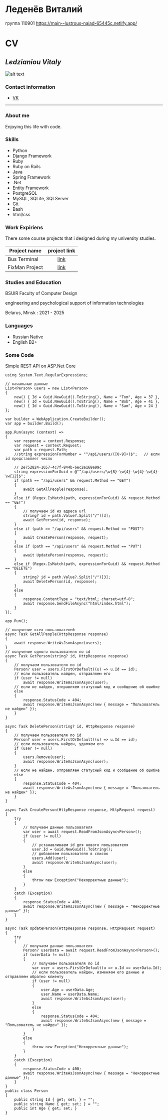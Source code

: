 # Леденёв Виталий

группа 110901
https://main--lustrous-naiad-65445c.netlify.app/

# CV

## _Ledzianiou Vitaly_

![alt text](image.png)

### Contact information

- [VK](https://vk.com/from666paradise)

---

### About me

Enjoying this life with code.

### Skills

- Python
- Django Framework
- Ruby
- Ruby on Rails
- Java
- Spring Framework
- .Net
- Entity Framework
- PostgreSQL
- MySQL, SQLite, SQLServer
- Git
- Bash
- html/css

### Work Expiriens

There some course projects that i designed during my university studies.

| Project name   |                  project link                           |
| -------------- | :-----------------------------------------------------: |
| Bus Terminal   | [link](https://github.com/ledenevv/BusTerminalWeb)      |
| FixMan Project | [link](https://github.com/ledenevv/java-Fixman-website) |

### Studies and Education

BSUIR Faculty of Computer Design

engineering and psychological support of information
technologies

Belarus, Minsk : 2021 - 2025

### Languages

- Russian Native
- English B2+

### Some Code

Simple REST API on ASP.Net Core

```
using System.Text.RegularExpressions;

// начальные данные
List<Person> users = new List<Person>
{
    new() { Id = Guid.NewGuid().ToString(), Name = "Tom", Age = 37 },
    new() { Id = Guid.NewGuid().ToString(), Name = "Bob", Age = 41 },
    new() { Id = Guid.NewGuid().ToString(), Name = "Sam", Age = 24 }
};

var builder = WebApplication.CreateBuilder();
var app = builder.Build();

app.Run(async (context) =>
{
    var response = context.Response;
    var request = context.Request;
    var path = request.Path;
    //string expressionForNumber = "^/api/users/([0-9]+)$";   // если id представляет число

    // 2e752824-1657-4c7f-844b-6ec2e168e99c
    string expressionForGuid = @"^/api/users/\w{8}-\w{4}-\w{4}-\w{4}-\w{12}$";
    if (path == "/api/users" && request.Method == "GET")
    {
        await GetAllPeople(response);
    }
    else if (Regex.IsMatch(path, expressionForGuid) && request.Method == "GET")
    {
        // получаем id из адреса url
        string? id = path.Value?.Split("/")[3];
        await GetPerson(id, response);
    }
    else if (path == "/api/users" && request.Method == "POST")
    {
        await CreatePerson(response, request);
    }
    else if (path == "/api/users" && request.Method == "PUT")
    {
        await UpdatePerson(response, request);
    }
    else if (Regex.IsMatch(path, expressionForGuid) && request.Method == "DELETE")
    {
        string? id = path.Value?.Split("/")[3];
        await DeletePerson(id, response);
    }
    else
    {
        response.ContentType = "text/html; charset=utf-8";
        await response.SendFileAsync("html/index.html");
    }
});

app.Run();

// получение всех пользователей
async Task GetAllPeople(HttpResponse response)
{
    await response.WriteAsJsonAsync(users);
}
// получение одного пользователя по id
async Task GetPerson(string? id, HttpResponse response)
{
    // получаем пользователя по id
    Person? user = users.FirstOrDefault((u) => u.Id == id);
    // если пользователь найден, отправляем его
    if (user != null)
        await response.WriteAsJsonAsync(user);
    // если не найден, отправляем статусный код и сообщение об ошибке
    else
    {
        response.StatusCode = 404;
        await response.WriteAsJsonAsync(new { message = "Пользователь не найден" });
    }
}

async Task DeletePerson(string? id, HttpResponse response)
{
    // получаем пользователя по id
    Person? user = users.FirstOrDefault((u) => u.Id == id);
    // если пользователь найден, удаляем его
    if (user != null)
    {
        users.Remove(user);
        await response.WriteAsJsonAsync(user);
    }
    // если не найден, отправляем статусный код и сообщение об ошибке
    else
    {
        response.StatusCode = 404;
        await response.WriteAsJsonAsync(new { message = "Пользователь не найден" });
    }
}

async Task CreatePerson(HttpResponse response, HttpRequest request)
{
    try
    {
        // получаем данные пользователя
        var user = await request.ReadFromJsonAsync<Person>();
        if (user != null)
        {
            // устанавливаем id для нового пользователя
            user.Id = Guid.NewGuid().ToString();
            // добавляем пользователя в список
            users.Add(user);
            await response.WriteAsJsonAsync(user);
        }
        else
        {
            throw new Exception("Некорректные данные");
        }
    }
    catch (Exception)
    {
        response.StatusCode = 400;
        await response.WriteAsJsonAsync(new { message = "Некорректные данные" });
    }
}

async Task UpdatePerson(HttpResponse response, HttpRequest request)
{
    try
    {
        // получаем данные пользователя
        Person? userData = await request.ReadFromJsonAsync<Person>();
        if (userData != null)
        {
            // получаем пользователя по id
            var user = users.FirstOrDefault(u => u.Id == userData.Id);
            // если пользователь найден, изменяем его данные и отправляем обратно клиенту
            if (user != null)
            {
                user.Age = userData.Age;
                user.Name = userData.Name;
                await response.WriteAsJsonAsync(user);
            }
            else
            {
                response.StatusCode = 404;
                await response.WriteAsJsonAsync(new { message = "Пользователь не найден" });
            }
        }
        else
        {
            throw new Exception("Некорректные данные");
        }
    }
    catch (Exception)
    {
        response.StatusCode = 400;
        await response.WriteAsJsonAsync(new { message = "Некорректные данные" });
    }
}
public class Person
{
    public string Id { get; set; } = "";
    public string Name { get; set; } = "";
    public int Age { get; set; }
}
```
